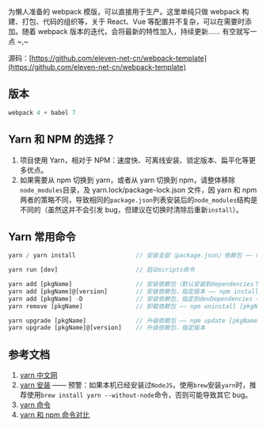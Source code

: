 为懒人准备的 webpack 模版，可以直接用于生产。这里单纯只做 webpack 构建、打包、代码的组织等，关于 React、Vue 等配置并不复杂，可以在需要时添加。随着 webpack 版本的迭代，会将最新的特性加入，持续更新...... 有空就写一点 ~,~

源码：[https://github.com/eleven-net-cn/webpack-template](https://github.com/eleven-net-cn/webpack-template)

## 版本

```js
webpack 4 + babel 7
```

## Yarn 和 NPM 的选择？

1. 项目使用 Yarn，相对于 NPM：速度快、可离线安装、锁定版本、扁平化等更多优点。
2. 如果需要从 npm 切换到 yarn，或者从 yarn 切换到 npm，请整体移除`node_modules`目录，及 yarn.lock/package-lock.json 文件，因 yarn 和 npm 两者的策略不同，导致相同的`package.json`列表安装后的`node_modules`结构是不同的（虽然这并不会引发 bug，但建议在切换时清除后重新`install`）。

## Yarn 常用命令

```js
yarn / yarn install                 // 安装全部（package.json）依赖包 —— npm install

yarn run [dev]                      // 启动scripts命令

yarn add [pkgName]                  // 安装依赖包（默认安装到dependencies下） —— npm install [pkgName]
yarn add [pkgName]@[version]        // 安装依赖包，指定版本 —— npm install [pkgName]@[version]
yarn add [pkgName] -D               // 安装依赖包，指定到devDependencies —— npm install [pkgName] -D
yarn remove [pkgName]               // 卸载依赖包 —— npm uninstall [pkgName]

yarn upgrade [pkgName]              // 升级依赖包 —— npm update [pkgName]
yarn upgrade [pkgName]@[version]    // 升级依赖包，指定版本
```

## 参考文档

1. [yarn 中文网](https://yarnpkg.com/zh-Hans/)
2. [yarn 安装](https://yarnpkg.com/zh-Hans/) —— 预警：如果本机已经安装过`NodeJS`，使用`brew`安装`yarn`时，推荐使用`brew install yarn --without-node`命令，否则可能导致其它 bug。
3. [yarn 命令](https://yarnpkg.com/zh-Hans/docs/usage)
4. [yarn 和 npm 命令对比](https://yarn.bootcss.com/docs/migrating-from-npm/#toc-cli-commands-comparison)
